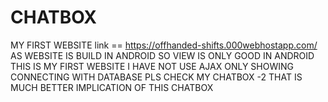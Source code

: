 # CHATBOX
MY FIRST WEBSITE
link == https://offhanded-shifts.000webhostapp.com/ AS WEBSITE IS BUILD IN ANDROID SO VIEW IS ONLY GOOD IN ANDROID
THIS IS MY FIRST WEBSITE I HAVE NOT USE AJAX ONLY SHOWING CONNECTING WITH DATABASE
PLS CHECK MY CHATBOX -2 THAT IS MUCH BETTER IMPLICATION OF THIS CHATBOX

